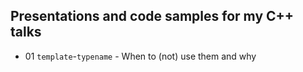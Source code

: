 ## Presentations and code samples for my C++ talks

* 01 `template`-`typename` - When to (not) use them and why
